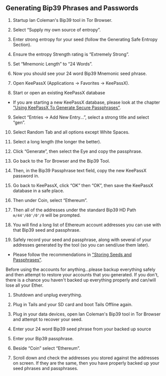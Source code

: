 ## Generating Bip39 Phrases and Passwords

1. Startup Ian Coleman's Bip39 tool in Tor Browser.

2. Select “Supply my own source of entropy”.

3. Enter strong entropy for your seed (follow the Generating Safe Entropy Section).

4. Ensure the entropy Strength rating is “Extremely Strong”.

5. Set “Mnemonic Length” to “24 Words”.

6. Now you should see your 24 word Bip39 Mnemonic seed phrase.

7. Open KeePassX (Applications → Favorites → KeePassX).

8. Start or open an existing KeePassX database
<ul>
    <li>If you are starting a new KeePassX database, please look at the chapter <a href="/password-management/storing-seeds-and-passwords.md">"Using KeePassX To Generate Secure Passphrases"</a>.</li>
</ul>

9. Select “Entries → Add New Entry...”, select a strong title and select “gen”.

10. Select Random Tab and all options except White Spaces.

11. Select a long length (the longer the better).

12. Click “Generate”, then select the Eye and copy the passphrase.

13. Go back to the Tor Browser and the Bip39 Tool.

14. Then, in the Bip39 Passphrase text field, copy the new KeePassX password in.

15. Go back to KeePassX, click “OK” then “OK”, then save the KeePassX database in a safe place.

16. Then under Coin, select “Ethereum”.

17. Then all of the addresses under the standard Bip39 HD Path `m/44'/60'/0'/0` will be prompted.

18. You will find a long list of Ethereum account addresses you can use with that Bip39 seed and passphrase.

19. Safely record your seed and passphrase, along with several of your addresses generated by the tool (so you can send/use them later).

 - Please follow the recommendations in <a href="/password-management/storing-seeds-and-passwords.md">"Storing Seeds and Passphrases"</a>.

Before using the accounts for anything...please backup everything safely and then attempt to restore your accounts that you generated. If you don't, there is a chance you haven't backed up everything properly and can/will lose all your Ether.

1. Shutdown and unplug everything.

2. Plug in Tails and your SD card and boot Tails Offline again.

3. Plug in your data devices, open Ian Coleman's Bip39 tool in Tor Browser and attempt to recover your seed.

4. Enter your 24 word Bip39 seed phrase from your backed up source

5. Enter your Bip39 passphrase.

6. Beside “Coin” select “Ethereum”.

7. Scroll down and check the addresses you stored against the addresses on screen. If they are the same, then you have properly backed up your seed phrases and passphrases.